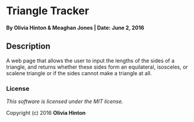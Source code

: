 # Triangle Tracker

#### By Olivia Hinton & Meaghan Jones | Date: June 2, 2016

## Description
A web page that allows the user to input the lengths of the sides of a triangle, and returns whether these sides form an equilateral, isosceles, or scalene triangle or if the sides cannot make a triangle at all.

### License

*This software is licensed under the MIT license.*

Copyright (c) 2016 **Olivia Hinton**
